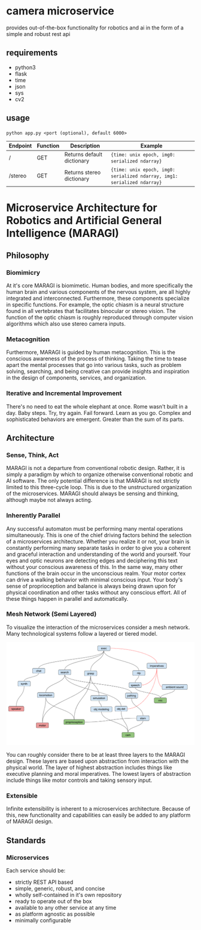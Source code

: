 [maragi]: https://github.com/benjaminharper2/cam_svc/blob/master/maragi.png "Viable MARAGI organization"
# camera microservice

provides out-of-the-box functionality for robotics and ai in the form of a simple and robust rest api

## requirements

* python3
* flask
* time
* json
* sys
* cv2

## usage

`python app.py <port (optional), default 6000>`

Endpoint | Function | Description | Example
--- | --- | --- | ---
/ | GET | Returns default dictionary | `{time: unix epoch, img0: serialized ndarray}`
/stereo | GET | Returns stereo dictionary | `{time: unix epoch, img0: serialized ndarray, img1: serialized ndarray}`

# Microservice Architecture for Robotics and Artificial General Intelligence (MARAGI)

## Philosophy

### Biomimicry

At it's core MARAGI is biomimetic. Human bodies, and more specifically the human brain and various components of the nervous system, are all highly integrated and interconnected. Furthermore, these components specialize in specific functions. For example, the optic chiasm is a neural structure found in all vertebrates that facilitates binocular or stereo vision. The function of the optic chiasm is roughly reproduced through computer vision algorithms which also use stereo camera inputs. 

### Metacognition

Furthermore, MARAGI is guided by human metacognition. This is the conscious awareness of the process of thinking. Taking the time to tease apart the mental processes that go into various tasks, such as problem solving, searching, and being creative can provide insights and inspiration in the design of components, services, and organization. 

### Iterative and Incremental Improvement

There's no need to eat the whole elephant at once. Rome wasn't built in a day. Baby steps. Try, try again.  Fail forward. Learn as you go. Complex and sophisticated behaviors are emergent. Greater than the sum of its parts. 

## Architecture

### Sense, Think, Act

MARAGI is not a departure from conventional robotic design. Rather, it is simply a paradigm by which to organize otherwise conventional robotic and AI software. The only potential difference is that MARAGI is not strictly limited to this three-cycle loop. This is due to the unstructured organization of the microservices. MARAGI should always be sensing and thinking, although maybe not always acting. 

### Inherently Parallel

Any successful automaton must be performing many mental operations simultaneously. This is one of the chief driving factors behind the selection of a microservices architecture. Whether you realize it or not, your brain is constantly performing many separate tasks in order to give you a coherent and graceful interaction and understanding of the world and yourself. Your eyes and optic neurons are detecting edges and deciphering this text without your conscious awareness of this. In the same way, many other functions of the brain occur in the unconscious realm. Your motor cortex can drive a walking behavior with minimal conscious input. Your body's sense of proprioception and balance is always being drawn upon for physical coordination and other tasks without any conscious effort. All of these things happen in parallel and automatically. 

### Mesh Network (Semi Layered)

To visualize the interaction of the microservices consider a mesh network. Many technological systems follow a layered or tiered model. 

![maragi]

You can roughly consider there to be at least three layers to the MARAGI design. These layers are based upon abstraction from interaction with the physical world. The layer of highest abstraction includes things like executive planning and moral imperatives. The lowest layers of abstraction include things like motor controls and taking sensory input. 

### Extensible 

Infinite extensibility is inherent to a microservices architecture. Because of this, new functionality and capabilities can easily be added to any platform of MARAGI design. 

## Standards

### Microservices

Each service should be:

* strictly REST API based
* simple, generic, robust, and concise
* wholly self-contained in it's own repository
* ready to operate out of the box
* available to any other service at any time
* as platform agnostic as possible
* minimally configurable
